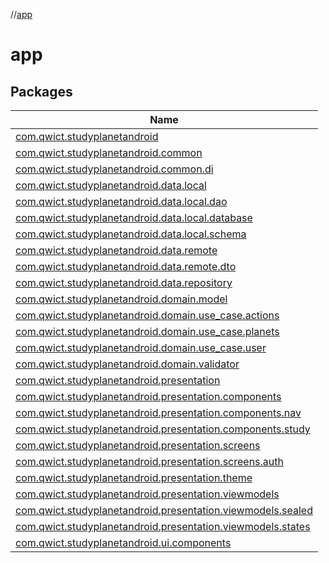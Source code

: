 //[app](index.md)

# app

## Packages

| Name |
|---|
| [com.qwict.studyplanetandroid](app/com.qwict.studyplanetandroid/index.md) |
| [com.qwict.studyplanetandroid.common](app/com.qwict.studyplanetandroid.common/index.md) |
| [com.qwict.studyplanetandroid.common.di](app/com.qwict.studyplanetandroid.common.di/index.md) |
| [com.qwict.studyplanetandroid.data.local](app/com.qwict.studyplanetandroid.data.local/index.md) |
| [com.qwict.studyplanetandroid.data.local.dao](app/com.qwict.studyplanetandroid.data.local.dao/index.md) |
| [com.qwict.studyplanetandroid.data.local.database](app/com.qwict.studyplanetandroid.data.local.database/index.md) |
| [com.qwict.studyplanetandroid.data.local.schema](app/com.qwict.studyplanetandroid.data.local.schema/index.md) |
| [com.qwict.studyplanetandroid.data.remote](app/com.qwict.studyplanetandroid.data.remote/index.md) |
| [com.qwict.studyplanetandroid.data.remote.dto](app/com.qwict.studyplanetandroid.data.remote.dto/index.md) |
| [com.qwict.studyplanetandroid.data.repository](app/com.qwict.studyplanetandroid.data.repository/index.md) |
| [com.qwict.studyplanetandroid.domain.model](app/com.qwict.studyplanetandroid.domain.model/index.md) |
| [com.qwict.studyplanetandroid.domain.use_case.actions](app/com.qwict.studyplanetandroid.domain.use_case.actions/index.md) |
| [com.qwict.studyplanetandroid.domain.use_case.planets](app/com.qwict.studyplanetandroid.domain.use_case.planets/index.md) |
| [com.qwict.studyplanetandroid.domain.use_case.user](app/com.qwict.studyplanetandroid.domain.use_case.user/index.md) |
| [com.qwict.studyplanetandroid.domain.validator](app/com.qwict.studyplanetandroid.domain.validator/index.md) |
| [com.qwict.studyplanetandroid.presentation](app/com.qwict.studyplanetandroid.presentation/index.md) |
| [com.qwict.studyplanetandroid.presentation.components](app/com.qwict.studyplanetandroid.presentation.components/index.md) |
| [com.qwict.studyplanetandroid.presentation.components.nav](app/com.qwict.studyplanetandroid.presentation.components.nav/index.md) |
| [com.qwict.studyplanetandroid.presentation.components.study](app/com.qwict.studyplanetandroid.presentation.components.study/index.md) |
| [com.qwict.studyplanetandroid.presentation.screens](app/com.qwict.studyplanetandroid.presentation.screens/index.md) |
| [com.qwict.studyplanetandroid.presentation.screens.auth](app/com.qwict.studyplanetandroid.presentation.screens.auth/index.md) |
| [com.qwict.studyplanetandroid.presentation.theme](app/com.qwict.studyplanetandroid.presentation.theme/index.md) |
| [com.qwict.studyplanetandroid.presentation.viewmodels](app/com.qwict.studyplanetandroid.presentation.viewmodels/index.md) |
| [com.qwict.studyplanetandroid.presentation.viewmodels.sealed](app/com.qwict.studyplanetandroid.presentation.viewmodels.sealed/index.md) |
| [com.qwict.studyplanetandroid.presentation.viewmodels.states](app/com.qwict.studyplanetandroid.presentation.viewmodels.states/index.md) |
| [com.qwict.studyplanetandroid.ui.components](app/com.qwict.studyplanetandroid.ui.components/index.md) |
